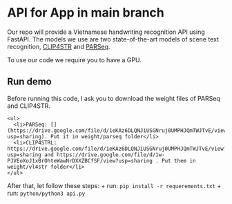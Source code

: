 # API for App in main branch

Our repo will provide a Vietnamese handwriting recognition API using FastAPI. The models we use are two state-of-the-art models of scene text recognition, [CLIP4STR](https://github.com/VamosC/CLIP4STR) and [PARSeq](https://github.com/baudm/parseq).

To use our code we require you to have a GPU.

## Run demo
Before running this code, I ask you to download the weight files of PARSeq and CLIP4STR.

    <ul>
      <li>PARSeq: [](https://drive.google.com/file/d/1eKAz6DLQNJiUSGNruj0UMPHJQmTWJTvE/view?usp=sharing). Put it in weight/parseq folder</li>
      <li>CLIP4STRL: https://drive.google.com/file/d/1eKAz6DLQNJiUSGNruj0UMPHJQmTWJTvE/view?usp=sharing and https://drive.google.com/file/d/1w-PJVEoXoJ1xBrOhteWawNrDXXZBCfSF/view?usp=sharing . Put them in weight/vl4str folder</li>
    </ul>


After that, let follow these steps:
    + run: `pip install -r requerements.txt`
    + run: `python/python3 api.py`
  
